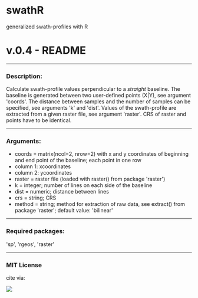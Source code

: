 # swathR
generalized swath-profiles with R

# v.0.4 - README

---------------------
### Description:

Calculate swath-profile values perpendicular to a *straight* baseline. The baseline is generated between two user-defined points (X|Y), see argument 'coords'. The distance between samples and the number of samples can be specified, see arguments 'k' and 'dist'. Values of the swath-profile are extracted from a given raster file, see argument 'raster'. CRS of raster and points have to be identical.

---------------------
### Arguments:

+ coords = matrix(ncol=2, nrow=2) with x and y coordinates of beginning and end point of the baseline; each point in one row
 + column 1: xcoordinates
 + column 2: ycoordinates
+ raster = raster file (loaded with raster() from package 'raster')
+ k = integer; number of lines on each side of the baseline
+ dist = numeric; distance between lines
+ crs = string; CRS
+ method = string; method for extraction of raw data, see extract() from package 'raster'; default value: 'bilinear'

---------------------
### Required packages:

'sp', 'rgeos', 'raster'

---------------------
### MIT License

cite via:

![](https://zenodo.org/badge/DOI/10.5281/zenodo.163769.svg)
